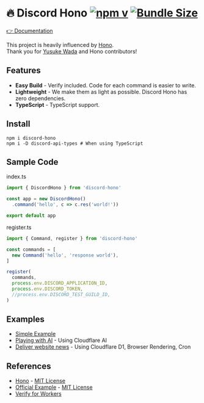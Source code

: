 # 🔥 Discord Hono [![npm v](https://img.shields.io/npm/v/discord-hono)](https://www.npmjs.com/package/discord-hono) [![Bundle Size](https://img.shields.io/bundlephobia/min/discord-hono)](https://bundlephobia.com/package/discord-hono)

[👉 Documentation](https://discord-hono.luis.fun)

This project is heavily influenced by [Hono](https://github.com/honojs/hono).  
Thank you for [Yusuke Wada](https://github.com/yusukebe) and Hono contributors!

## Features

- **Easy Build** - Verify included. Code for each command is easier to write.
- **Lightweight** - We make them as light as possible. Discord Hono has zero dependencies.
- **TypeScript** - TypeScript support.

## Install

```shell
npm i discord-hono
npm i -D discord-api-types # When using TypeScript
```

## Sample Code

index.ts

```ts
import { DiscordHono } from 'discord-hono'

const app = new DiscordHono()
  .command('hello', c => c.res('world!'))

export default app
```

register.ts

```ts
import { Command, register } from 'discord-hono'

const commands = [
  new Command('hello', 'response world'),
]

register(
  commands,
  process.env.DISCORD_APPLICATION_ID,
  process.env.DISCORD_TOKEN,
  //process.env.DISCORD_TEST_GUILD_ID,
)
```

## Examples

- [Simple Example](https://github.com/luisfun/discord-hono-example)
- [Playing with AI](https://github.com/luisfun/discord-bot-cloudflare-ai) - Using Cloudflare AI
- [Deliver website news](https://github.com/luisfun/discord-bot-hoyo-news) - Using Cloudflare D1, Browser Rendering, Cron

## References

- [Hono](https://github.com/honojs/hono) - [MIT License](https://github.com/honojs/hono/blob/main/LICENSE)
- [Official Example](https://github.com/discord/cloudflare-sample-app) - [MIT License](https://github.com/discord/cloudflare-sample-app/blob/main/LICENSE)
- [Verify for Workers](https://gist.github.com/devsnek/77275f6e3f810a9545440931ed314dc1)

